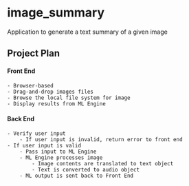 # image_summary
Application to generate a text summary of a given image


## Project Plan

#### Front End
    - Browser-based
    - Drag-and-drop images files
    - Browse the local file system for image
    - Display results from ML Engine
#### Back End
    - Verify user input
        - If user input is invalid, return error to front end
    - If user input is valid
        - Pass input to ML Engine
        - ML Engine processes image
            - Image contents are translated to text object
            - Text is converted to audio object
        - ML output is sent back to Front End